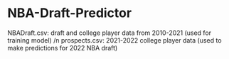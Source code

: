 # NBA-Draft-Predictor

NBADraft.csv: draft and college player data from 2010-2021 (used for training model)
/n
prospects.csv: 2021-2022 college player data (used to make predictions for 2022 NBA draft)
